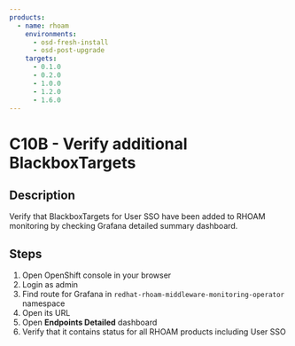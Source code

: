 ```yaml
---
products:
  - name: rhoam
    environments:
      - osd-fresh-install
      - osd-post-upgrade
    targets:
      - 0.1.0
      - 0.2.0
      - 1.0.0
      - 1.2.0
      - 1.6.0
---
```


# C10B - Verify additional BlackboxTargets

## Description

Verify that BlackboxTargets for User SSO have been added to RHOAM monitoring by checking Grafana detailed summary dashboard.

## Steps

1. Open OpenShift console in your browser
2. Login as admin
3. Find route for Grafana in `redhat-rhoam-middleware-monitoring-operator` namespace
4. Open its URL
5. Open **Endpoints Detailed** dashboard
6. Verify that it contains status for all RHOAM products including User SSO
